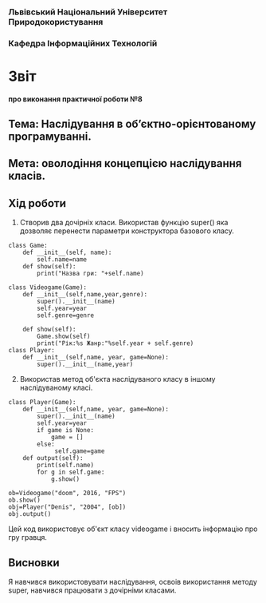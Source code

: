 ### Львівський Національний Університет Природокористування 

### Кафедра Інформаційних Технологій 

# Звіт

#### про виконання практичної роботи №8

## Тема: Наслідування в об’єктно-орієнтованому програмуванні.

## Мета: оволодіння концепцією наслідування класів.

## Хід роботи
1. Створив два дочірніх класи. Використав функцію super() яка дозволяє перенести параметри конструктора базового класу.
```Py
class Game:
    def __init__(self, name):
        self.name=name
    def show(self):
        print("Назва гри: "+self.name)

class Videogame(Game):
    def __init__(self,name,year,genre):
        super().__init__(name)
        self.year=year
        self.genre=genre

    def show(self):
        Game.show(self)
        print("Рік:%s Жанр:"%self.year + self.genre)
class Player:
    def __init__(self,name, year, game=None):
        super().__init__(name,year)

```
2. Використав метод об'єкта наслідуваного класу в іншому наслідуваному класі.
```Py
class Player(Game):
    def __init__(self,name, year, game=None):
        super().__init__(name)
        self.year=year
        if game is None:
            game = []
        else:
             self.game=game
    def output(self):
        print(self.name)
        for g in self.game:
            g.show()
    
ob=Videogame("doom", 2016, "FPS")
ob.show()
obj=Player("Denis", "2004", [ob])
obj.output()
```
Цей код використовує об'єкт класу videogame і вносить інформацію про гру гравця.
## Висновки
Я навчився використовувати наслідування, освоів використання методу super, навчився працювати з дочірніми класами.